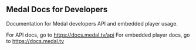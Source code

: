## Medal Docs for Developers
Documentation for Medal developers API and embedded player usage.

For API docs, go to https://docs.medal.tv/api
For embedded player docs, go to https://docs.medal.tv
